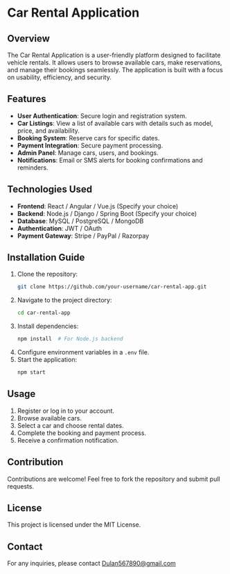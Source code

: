 # Car Rental Application

## Overview
The Car Rental Application is a user-friendly platform designed to facilitate vehicle rentals. It allows users to browse available cars, make reservations, and manage their bookings seamlessly. The application is built with a focus on usability, efficiency, and security.

## Features
- **User Authentication**: Secure login and registration system.
- **Car Listings**: View a list of available cars with details such as model, price, and availability.
- **Booking System**: Reserve cars for specific dates.
- **Payment Integration**: Secure payment processing.
- **Admin Panel**: Manage cars, users, and bookings.
- **Notifications**: Email or SMS alerts for booking confirmations and reminders.

## Technologies Used
- **Frontend**: React / Angular / Vue.js (Specify your choice)
- **Backend**: Node.js / Django / Spring Boot (Specify your choice)
- **Database**: MySQL / PostgreSQL / MongoDB
- **Authentication**: JWT / OAuth
- **Payment Gateway**: Stripe / PayPal / Razorpay

## Installation Guide
1. Clone the repository:
   ```bash
   git clone https://github.com/your-username/car-rental-app.git
   ```
2. Navigate to the project directory:
   ```bash
   cd car-rental-app
   ```
3. Install dependencies:
   ```bash
   npm install  # For Node.js backend
   ```
4. Configure environment variables in a `.env` file.
5. Start the application:
   ```bash
   npm start
   ```

## Usage
1. Register or log in to your account.
2. Browse available cars.
3. Select a car and choose rental dates.
4. Complete the booking and payment process.
5. Receive a confirmation notification.

## Contribution
Contributions are welcome! Feel free to fork the repository and submit pull requests.

## License
This project is licensed under the MIT License.

## Contact
For any inquiries, please contact Dulan567890@gmail.com

